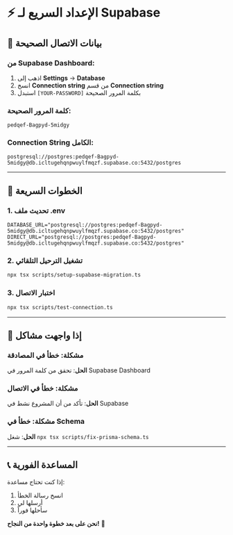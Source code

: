 # ⚡ الإعداد السريع لـ Supabase

## 🔑 بيانات الاتصال الصحيحة

### من Supabase Dashboard:
1. اذهب إلى **Settings** → **Database**
2. انسخ **Connection string** من قسم **Connection string**
3. استبدل `[YOUR-PASSWORD]` بكلمة المرور الصحيحة

### كلمة المرور الصحيحة:
```
pedqef-Bagpyd-5midgy
```

### Connection String الكامل:
```
postgresql://postgres:pedqef-Bagpyd-5midgy@db.icltugehqnpwuylfmqzf.supabase.co:5432/postgres
```

---

## 🚀 الخطوات السريعة

### 1. تحديث ملف .env
```env
DATABASE_URL="postgresql://postgres:pedqef-Bagpyd-5midgy@db.icltugehqnpwuylfmqzf.supabase.co:5432/postgres"
DIRECT_URL="postgresql://postgres:pedqef-Bagpyd-5midgy@db.icltugehqnpwuylfmqzf.supabase.co:5432/postgres"
```

### 2. تشغيل الترحيل التلقائي
```bash
npx tsx scripts/setup-supabase-migration.ts
```

### 3. اختبار الاتصال
```bash
npx tsx scripts/test-connection.ts
```

---

## 🔧 إذا واجهت مشاكل

### مشكلة: خطأ في المصادقة
**الحل**: تحقق من كلمة المرور في Supabase Dashboard

### مشكلة: خطأ في الاتصال
**الحل**: تأكد من أن المشروع نشط في Supabase

### مشكلة: خطأ في Schema
**الحل**: شغل `npx tsx scripts/fix-prisma-schema.ts`

---

## 📞 المساعدة الفورية

إذا كنت تحتاج مساعدة:
1. انسخ رسالة الخطأ
2. أرسلها لي
3. سأحلها فوراً

**نحن على بعد خطوة واحدة من النجاح!** 🚀 